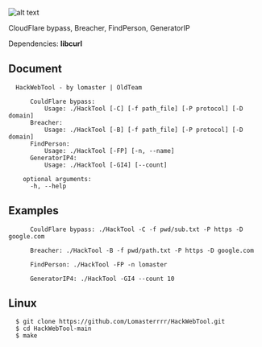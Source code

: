 ![alt text](https://i.imgur.com/jZC8bvF.png)

CloudFlare bypass, Breacher, FindPerson, GeneratorIP

Dependencies: **libcurl**

## Document
```
  HackWebTool - by lomaster | OldTeam

      CouldFlare bypass:
          Usage: ./HackTool [-C] [-f path_file] [-P protocol] [-D domain]
      Breacher:
          Usage: ./HackTool [-B] [-f path_file] [-P protocol] [-D domain]
      FindPerson:
          Usage: ./HackTool [-FP] [-n, --name]
      GeneratorIP4:
          Usage: ./HackTool [-GI4] [--count]

    optional arguments:
      -h, --help 
```
## Examples
```
      CouldFlare bypass: ./HackTool -C -f pwd/sub.txt -P https -D google.com
          
      Breacher: ./HackTool -B -f pwd/path.txt -P https -D google.com
          
      FindPerson: ./HackTool -FP -n lomaster
          
      GeneratorIP4: ./HackTool -GI4 --count 10
```

## Linux
```
  $ git clone https://github.com/Lomasterrrr/HackWebTool.git
  $ cd HackWebTool-main
  $ make
```
